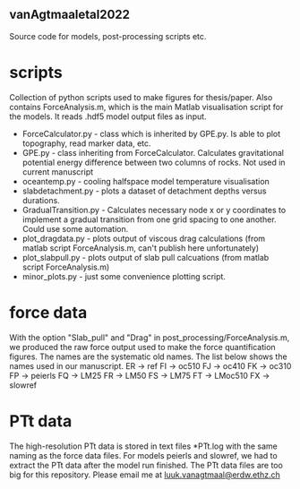 ## vanAgtmaaletal2022
Source code for models, post-processing scripts etc. 

# scripts
Collection of python scripts used to make figures for thesis/paper.
Also contains ForceAnalysis.m, which is the main Matlab visualisation script for the models. It reads .hdf5 model output files as input.

* ForceCalculator.py - class which is inherited by GPE.py. Is able to plot topography, read marker data, etc.
* GPE.py - class inheriting from ForceCalculator. Calculates gravitational potential energy difference between two columns of rocks. Not used in current manuscript
* oceantemp.py - cooling halfspace model temperature visualisation
* slabdetachment.py - plots a dataset of detachment depths versus durations.
* GradualTransition.py - Calculates necessary node x or y coordinates to implement a gradual transition from one grid spacing to one another. Could use some automation.
* plot_dragdata.py - plots output of viscous drag calculations (from matlab script ForceAnalysis.m, can't publish here unfortunately)
* plot_slabpull.py - plots output of slab pull calcuations (from matlab script ForceAnalysis.m)
* minor_plots.py - just some convenience plotting script. 

# force data
With the option "Slab_pull" and "Drag" in post_processing/ForceAnalysis.m, we produced the raw force output used to make the force quantification figures.
The names are the systematic old names. The list below shows the names used in our manuscript. 
ER -> ref
FI -> oc510
FJ -> oc410
FK -> oc310
FP -> peierls
FQ -> LM25
FR -> LM50
FS -> LM75
FT -> LMoc510
FX -> slowref

# PTt data
The high-resolution PTt data is stored in text files *PTt.log with the same naming as the force data files. 
For models peierls and slowref, we had to extract the PTt data after the model run finished.
The PTt data files are too big for this repository. Please email me at luuk.vanagtmaal@erdw.ethz.ch 
